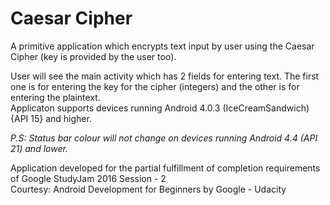 # Caesar Cipher
A primitive application which encrypts text input by user using the Caesar Cipher (key is provided by the user too).

User will see the main activity which has 2 fields for entering text. The first one is for entering the key for the cipher (integers) and the other is for entering the plaintext.  
Applicaton supports devices running Android 4.0.3 (IceCreamSandwich) {API 15} and higher.

*P.S: Status bar colour will not change on devices running Android 4.4 (API 21) and lower.*

Application developed for the partial fulfillment of completion requirements of Google StudyJam 2016 Session - 2  
Courtesy: Android Development for Beginners by Google - Udacity
